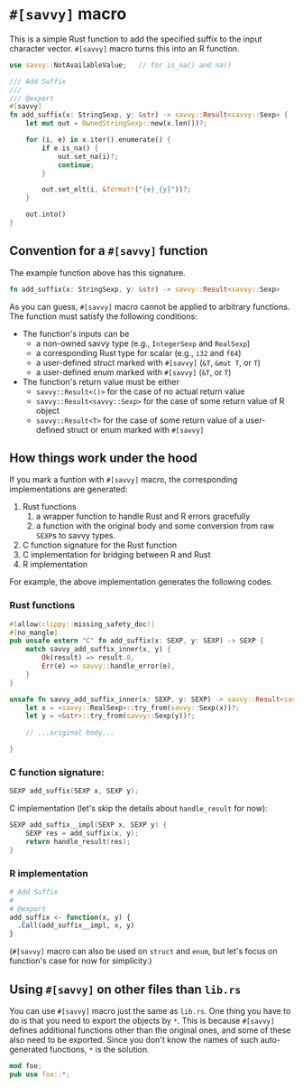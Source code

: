 # `#[savvy]` macro

This is a simple Rust function to add the specified suffix to the input
character vector. `#[savvy]` macro turns this into an R function.

```rust
use savvy::NotAvailableValue;   // for is_na() and na()

/// Add Suffix
/// 
/// @export
#[savvy]
fn add_suffix(x: StringSexp, y: &str) -> savvy::Result<savvy::Sexp> {
    let mut out = OwnedStringSexp::new(x.len())?;

    for (i, e) in x.iter().enumerate() {
        if e.is_na() {
            out.set_na(i)?;
            continue;
        }

        out.set_elt(i, &format!("{e}_{y}"))?;
    }

    out.into()
}
```

## Convention for a `#[savvy]` function

The example function above has this signature.

```rust
fn add_suffix(x: StringSexp, y: &str) -> savvy::Result<savvy::Sexp>
```

As you can guess, `#[savvy]` macro cannot be applied to arbitrary functions. The
function must satisfy the following conditions:

* The function's inputs can be
    * a non-owned savvy type (e.g., `IntegerSexp` and `RealSexp`)
    * a corresponding Rust type for scalar (e.g., `i32` and `f64`)
    * a user-defined struct marked with `#[savvy]` (`&T`, `&mut T`, or `T`)
    * a user-defined enum marked with `#[savvy]` (`&T`, or `T`)
* The function's return value must be either
    * `savvy::Result<()>` for the case of no actual return value
    * `savvy::Result<savvy::Sexp>` for the case of some return value of R object
    * `savvy::Result<T>` for the case of some return value of a user-defined
      struct or enum marked with `#[savvy]`

## How things work under the hood

If you mark a funtion with `#[savvy]` macro, the corresponding implementations are generated:

1. Rust functions
    1. a wrapper function to handle Rust and R errors gracefully
    2. a function with the original body and some conversion from raw `SEXP`s to savvy types.
2. C function signature for the Rust function
3. C implementation for bridging between R and Rust
4. R implementation

For example, the above implementation generates the following codes.

### Rust functions

```rust
#[allow(clippy::missing_safety_doc)]
#[no_mangle]
pub unsafe extern "C" fn add_suffix(x: SEXP, y: SEXP) -> SEXP {
    match savvy_add_suffix_inner(x, y) {
        Ok(result) => result.0,
        Err(e) => savvy::handle_error(e),
    }
}

unsafe fn savvy_add_suffix_inner(x: SEXP, y: SEXP) -> savvy::Result<savvy::Sexp> {
    let x = <savvy::RealSexp>::try_from(savvy::Sexp(x))?;
    let y = <&str>::try_from(savvy::Sexp(y))?;
    
    // ...original body...

}
```

### C function signature:

```c
SEXP add_suffix(SEXP x, SEXP y);
```

C implementation (let's skip the details about `handle_result` for now):

```c
SEXP add_suffix__impl(SEXP x, SEXP y) {
    SEXP res = add_suffix(x, y);
    return handle_result(res);
}
```

### R implementation

```r
# Add Suffix
# 
# @export
add_suffix <- function(x, y) {
  .Call(add_suffix__impl, x, y)
}
```

(`#[savvy]` macro can also be used on `struct` and `enum`, but let's focus on
function's case for now for simplicity.)

## Using `#[savvy]` on other files than `lib.rs`

You can use `#[savvy]` macro just the same as `lib.rs`. One thing you have to do
is that you need to export the objects by `*`. This is because `#[savvy]`
defines additional functions other than the original ones, and some of these
also need to be exported. Since you don't know the names of such auto-generated
functions, `*` is the solution.

```rust
mod foo;
pub use foo::*;
```
